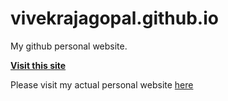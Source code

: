 # vivekrajagopal.github.io
My github personal website.

[**Visit this site**](https://vivekrajagopal.github.io)

Please visit my actual personal website [here](https://vivekr.herokuapp.com)
